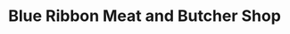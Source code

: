 ---
title: "Blue Ribbon Meat and Butcher Shop"
url: /sparks/blue-ribbon-meat-and-butcher-shop/
shop: butcher
---